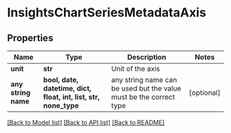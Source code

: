 # InsightsChartSeriesMetadataAxis


## Properties
Name | Type | Description | Notes
------------ | ------------- | ------------- | -------------
**unit** | **str** | Unit of the axis | 
**any string name** | **bool, date, datetime, dict, float, int, list, str, none_type** | any string name can be used but the value must be the correct type | [optional]

[[Back to Model list]](../README.md#documentation-for-models) [[Back to API list]](../README.md#documentation-for-api-endpoints) [[Back to README]](../README.md)


